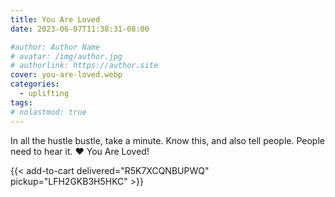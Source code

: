 ```yaml
---
title: You Are Loved
date: 2023-06-07T11:38:31-08:00

#author: Author Name
# avatar: /img/author.jpg
# authorlink: https://author.site
cover: you-are-loved.webp
categories:
  - uplifting
tags:
# nolastmod: true
---
```


In all the hustle bustle, take a minute. Know this, and also tell people. People need to hear it. ❤️
You Are Loved!

<!--more-->
{{< add-to-cart delivered="R5K7XCQNBUPWQ" pickup="LFH2GKB3H5HKC" >}}
